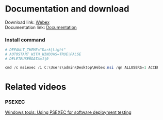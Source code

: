 # Documentation and download
Download link: [Webex](https://www.webex.com/downloads.html) <br />
Documentation link: [Documentation](https://help.webex.com/en-us/article/nw5p67g/Webex-App-%7C-Installation-and-automatic-upgrade#Cisco_Reference.dita_de4f9295-316d-4e1c-8f47-329ddfdb984d)

### Install command
```powershell
# DEFAULT_THEME="Dark|Light"
# AUTOSTART_WITH_WINDOWS=TRUE|FALSE
# DELETEUSERDATA=1|0

cmd /c msiexec /i C:\Users\admin\Desktop\Webex.msi /qn ALLUSERS=1 ACCEPT_EULA=TRUE
```

# Related videos <br />
###  PSEXEC
[Windows tools: Using PSEXEC for software deployment testing](https://youtu.be/9ywdTna_TLc) <br />